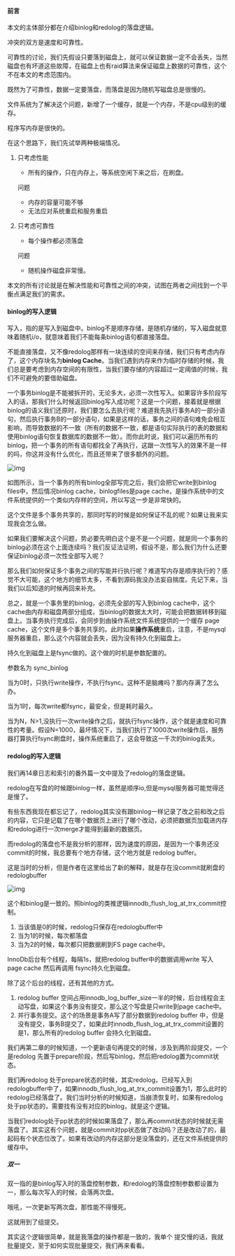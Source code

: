 #### 前言

本文的主体部分都在介绍binlog和redolog的落盘逻辑。

冲突的双方是速度和可靠性。

可靠性的讨论，我们先假设只要落到磁盘上，就可以保证数据一定不会丢失，当然磁盘也有坏道这些故障，在磁盘上也有raid算法来保证磁盘上数据的可靠性，这个不在本文的考虑范围内。

既然为了可靠性，数据一定要落盘，而落盘是因为随机写磁盘总是很慢的。

文件系统为了解决这个问题，新增了一个缓存，就是一个内存，不是cpu级别的缓存。

程序写内存是很快的。

在这个思路下，我们先试举两种极端情况。

1. 只考虑性能

   - 所有的操作，只在内存上，等系统空闲下来之后，在刷盘。

   问题

   - 内存的容量可能不够
   - 无法应对系统重启和服务重启

2. 只考虑可靠性

   - 每个操作都必须落盘

   问题

   - 随机操作磁盘非常慢。

本文的所有讨论就是在解决性能和可靠性之间的冲突，试图在两者之间找到一个平衡点满足我们的需求。



#### binlog的写入逻辑

写入，指的是写入到磁盘中。binlog不是顺序存储，是随机存储的，写入磁盘就意味着随机i/o，就意味着我们不能每条binlog语句都直接落盘。

不能直接落盘，又不像redolog那样有一块连续的空间来存储，我们只有考虑内存了，这个内存块名为**binlog Cache**。当我们遇到内存来作为临时存储的时候，我们总是要考虑到内存空间的有限性，当我们要存储的内容超过一定阈值的时候，我们不可避免的要借助磁盘。

一个事务binlog是不能被拆开的，无论多大，必须一次性写入。如果容许多阶段写入的话，那我们什么时候返回binlog写入成功呢？这是一个问题，接着就是根据binlog的语义我们还原时，我们要怎么去执行呢？难道我先执行事务A的一部分语句，然后执行事务B的一部分语句，如果是这样的话，事务之间的语句难免会相互影响，而导致数据的不一致（所有的数据不一致，都是语句实际执行的表的数据和使用binlog语句恢复数据库的数据不一致）。而你此时说，我们可以遍历所有的binlog，把一个事务的所有语句都找全了再执行，这跟一次性写入的效果不是一样的吗，你这并没有什么优化，而且还带来了很多额外的问题。

![img](https://static001.geekbang.org/resource/image/9e/3e/9ed86644d5f39efb0efec595abb92e3e.png)

如图所示，当一个事务的所有binlog全部写完之后，我们会把它write到binlog files中，然后情况binlog cache，binlogfiles是page cache，是操作系统中的文件系统提供的一个类似内存样的空间，所以写这一步是非常快的。

这个文件是多个事务共享的，那同时写的时候是如何保证不乱的呢？如果让我来实现我会怎么做。

如果我们要解决这个问题，势必要先明白这个是不是一个问题，就是同一个事务的binlog必须在这个上面连续吗？我们反证法证明，假设不是，那么我们为什么还要保证binlog必须一次性全部写入呢？

那么我们如何保证多个事务之间的写能并行执行呢？难道写内存是顺序执行的？感觉不大可能，这个地方的细节太多，不看到源码我没办法妄自揣度。先记下来，当我们以后知道的时候再回来补充。

总之，就是一个事务里的binlog，必须先全部的写入到binlog cache中，这个cache由内存和磁盘两部分组成，当binlog的数据太大时，可能会把数据转移到磁盘上。当事务执行完成后，会同步到由操作系统文件系统提供的一个缓存 page cache，这个文件是多个事务共享的。此时如果**操作系统**重启，注意，不是mysql服务器重启，那么这个内容就会丢失，因为没有持久化到磁盘上。

持久化到磁盘上是fsync做的。这个做的时机是参数配置的。

参数名为 sync_binlog

当为0时，只执行write操作，不执行fsync。这种不是脑瘫吗？那内存满了怎么办。

当为1时，每次write都fsync，最安全，但是耗时最久。

当为N，N>1,没执行一次write操作之后，就执行fsync操作，这个就是速度和可靠性的考量。假设N=1000，最坏情况下，当我们执行了1000次write操作后，服务器打算执行fsync刷盘时，操作系统重启了，这会导致这一千次的binlog丢失。



#### redolog的写入逻辑

我们再14章日志和索引的番外篇一文中提及了redolog的落盘逻辑。

redolog在写盘的时候跟binlog一样，虽然是顺序io,但是mysql服务器可能觉得还是慢了。

有些东西我现在都忘记了，redolog其实没有跟binlog一样记录了改之前和改之后的内容，它只是记载了在哪个数据页上进行了哪个改动，必须把数据页加载进内存和redolog进行一次merge才能得到最新的数据页。

而redolog的落盘也不是我分析的那样，因为速度的原因，是因为一个事务还没commit的时候，我总要有个地方存储，这个地方就是 redolog buffer。

这是当时的分析，但是作者在这里给出了新的解释，就是存在没commit就刷盘的redologbuffer

![img](https://static001.geekbang.org/resource/image/9d/d4/9d057f61d3962407f413deebc80526d4.png)

这个和binlog是一致的。照binlog的类推逻辑innodb_flush_log_at_trx_commit控制。

1. 当该值是0的时候，redolog只保存在redologbuffer中
2. 当为1的时候，每次都落盘
3. 当为2的时候，每次都只把数据刷到FS page cache中。



InnoDb后台有个线程，每隔1s，就把redolog buffer中的数据调用write 写入 page cache 然后再调用 fsync持久化到磁盘。

除了这个后台的线程，还有其他的方式。

1. redolog buffer 空间占用innodb_log_buffer_size一半的时候，后台线程会主动写盘，如果这个事务没有提交，那么这个写盘是只write到page cache中。
2. 并行事务提交。这个的场景是事务A写了部分数据到redolog buffer 中，但是没有提交，事务B提交了，如果此时innodb_flush_log_at_trx_commit设置的是1，那么所有的redolog buffer 会持久化到磁盘。

我们再第二章的时候知道，一个更新语句再提交的时候，涉及到两阶段提交，一个是redolog 先置于prepare阶段，然后写binlog，然后把redolog置为commit状态。

我们再redolog 处于prepare状态的时候，其实redolog，已经写入到redologbuffer中了，如果innodb_flush_log_at_trx_commit设置为1，那么此时的redolog已经落盘了。我们当时分析的时候知道，当崩溃恢复时，如果有redolog处于pp状态的，需要找有没有对应的binlog，就是这个逻辑。

当我们redolog处于pp状态的时候如果落盘了，那么再commit状态的时候就无需落盘了。其实这有个问题，就是commit对pp状态做了改动吗？还是改动了的，最起码有个状态位改了。如果有改动的内存这部分是没落盘的，还在文件系统提供的缓存中。

##### 双一

双一指的是binlog写入时的落盘控制参数，和redolog的落盘控制参数都设置为一，那么每次写入的时候，会落两次盘。

哦吼，一次更新写两次盘，那性能不得慢死。

这就用到了组提交。

其实这个逻辑很简单，就是我落盘的操作都是一致的，我单个 提交慢的话，我就批量提交，至于如何实现批量提交，我们再来看看。

